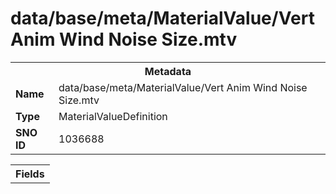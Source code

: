<h1>data/base/meta/MaterialValue/Vert Anim Wind Noise Size.mtv</h1><table><tr><th colspan="100%">Metadata</th></tr><tr><td><b>Name</b></td><td>data/base/meta/MaterialValue/Vert Anim Wind Noise Size.mtv</td></tr><tr><td><b>Type</b></td><td>MaterialValueDefinition</td></tr><tr><td><b>SNO ID</b></td><td>1036688</td></tr></table>

<table><tr><th colspan="100%">Fields</th></tr></table>

